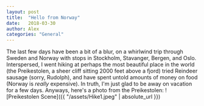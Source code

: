 ```yaml
---
layout: post
title:  "Hello from Norway"
date:   2018-03-30
author: Alex
categories: "General"
---
```


The last few days have been a bit of a blur, on a whirlwind trip through Sweden and Norway with stops in Stockholm, Stavanger, Bergen, and Oslo.  Interspersed, I went hiking at perhaps the most beautiful place in the world (the Preikestolen, a sheer cliff sitting 2000 feet above a fjord) tried Reindeer sausage (sorry, Rudolph), and have spent untold amounts of money on food (Norway is *really* expensive). In truth, I'm just glad to be away on vacation for a few days.  Anyways, here's a photo from the Preikestolen: ![Preikestolen Scene]({{ "/assets/Hike1.jpeg" | absolute_url }})
